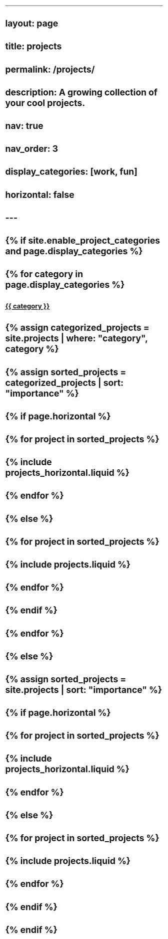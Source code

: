 ---
# layout: page
# title: projects
# permalink: /projects/
# description: A growing collection of your cool projects.
# nav: true
# nav_order: 3
# display_categories: [work, fun]
# horizontal: false
# ---

# <!-- pages/projects.md -->
# <div class="projects">
# {% if site.enable_project_categories and page.display_categories %}
#   <!-- Display categorized projects -->
#   {% for category in page.display_categories %}
#   <a id="{{ category }}" href=".#{{ category }}">
#     <h2 class="category">{{ category }}</h2>
#   </a>
#   {% assign categorized_projects = site.projects | where: "category", category %}
#   {% assign sorted_projects = categorized_projects | sort: "importance" %}
#   <!-- Generate cards for each project -->
#   {% if page.horizontal %}
#   <div class="container">
#     <div class="row row-cols-2">
#     {% for project in sorted_projects %}
#       {% include projects_horizontal.liquid %}
#     {% endfor %}
#     </div>
#   </div>
#   {% else %}
#   <div class="grid">
#     {% for project in sorted_projects %}
#       {% include projects.liquid %}
#     {% endfor %}
#   </div>
#   {% endif %}
#   {% endfor %}

# {% else %}

# <!-- Display projects without categories -->

# {% assign sorted_projects = site.projects | sort: "importance" %}

#   <!-- Generate cards for each project -->

# {% if page.horizontal %}

#   <div class="container">
#     <div class="row row-cols-2">
#     {% for project in sorted_projects %}
#       {% include projects_horizontal.liquid %}
#     {% endfor %}
#     </div>
#   </div>
#   {% else %}
#   <div class="grid">
#     {% for project in sorted_projects %}
#       {% include projects.liquid %}
#     {% endfor %}
#   </div>
#   {% endif %}
# {% endif %}
# </div>
